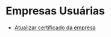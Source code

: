 # Empresas Usuárias

 - [Atualizar certificado da empresa](/cadastro/empresa-usuaria-certificado.md)

